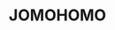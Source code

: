 ---
layout: "post"
title: "JOMOHOMO"
page_id: 12
permalink: "/jomohomo-2/"
image-left: "ALYSSIALOU_23.png"
image-left-size: 50%
image-left-background: 1641e6
image-left-position: top left
image-center-caption: “JOMOHOMO”, a book about Ingrid Hora, in collaboration with Åbäke, published by Dent-de-Leone
caption-left-color: white
image-right: "ALYSSIALOU_22.jpg"
image-right-size: 60%
---